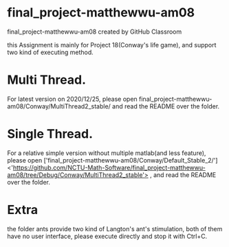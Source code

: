 # final_project-matthewwu-am08
final_project-matthewwu-am08 created by GitHub Classroom

this Assignment is mainly for Project 18(Conway's life game), and support two kind of executing method.

# Multi Thread.
For latest version on 2020/12/25, please open  final_project-matthewwu-am08/Conway/MultiThread2_stable/ and read the README over the folder.

# Single Thread.
For a relative simple version without multiple matlab(and less feature), please open  ['final_project-matthewwu-am08/Conway/Default_Stable_2/']<'https://github.com/NCTU-Math-Software/final_project-matthewwu-am08/tree/Debug/Conway/MultiThread2_stable'> , and read the README over the folder.

# Extra
the folder ants provide two kind of Langton's ant's stimulation, both of them have no user interface, please execute directly and stop it with Ctrl+C.



